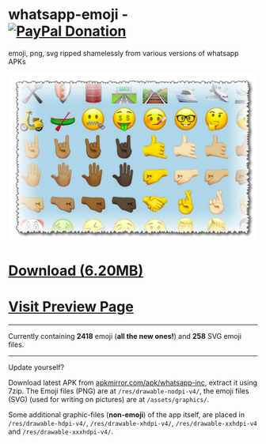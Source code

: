 <h1>whatsapp-emoji - &nbsp; &nbsp; <a href="https://paypal.me/e1adkarak0" ok><img src="https://www.paypalobjects.com/webstatic/mktg/Logo/pp-logo-100px.png" alt="PayPal Donation" ok></a></h1>

emoji, png, svg ripped shamelessly from various versions of whatsapp APKs

<img src="resources/screenshot.png"/>

<h1><a href="https://github.com/eladkarako/whatsapp-emoji/archive/master.zip">Download (6.20MB)</a></h1>

<h1><a href="https://eladkarako.github.io/whatsapp-emoji/index.html">Visit Preview Page</a></h1>

<hr/>

Currently containing <strong>2418</strong> emoji (<strong>all the new ones!</strong>) and <strong>258</strong> SVG emoji files.

<hr/>

Update yourself?

Download latest APK from <a href="https://www.apkmirror.com/apk/whatsapp-inc/">apkmirror.com/apk/whatsapp-inc</a>,
extract it using 7zip. The Emoji files (PNG) are at <code>/res/drawable-nodpi-v4/</code>, the emoji files (SVG) (used for writing on pictures) are at <code>/assets/graphics/</code>.


Some additional graphic-files (<strong>non-emoji</strong>) of the app itself, are placed in <code>/res/drawable-hdpi-v4/</code>, <code>/res/drawable-xhdpi-v4/</code>, <code>/res/drawable-xxhdpi-v4</code> and <code>/res/drawable-xxxhdpi-v4/</code>.

